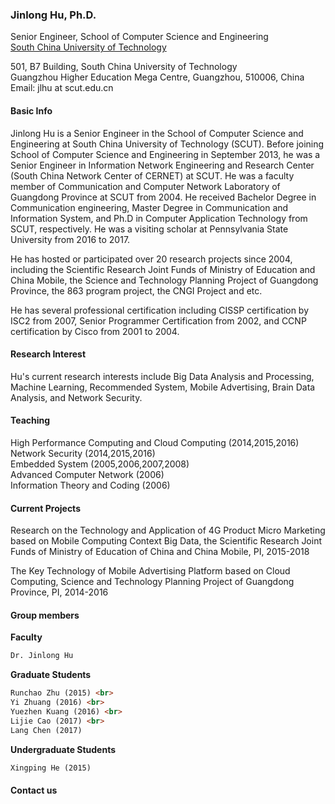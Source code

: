 
### Jinlong Hu, Ph.D.
Senior Engineer, School of Computer Science and Engineering <br>
<a href="http://www.scut.edu.cn/">South China University of Technology</a>

501, B7 Building, South China University of Technology<br>
Guangzhou Higher Education Mega Centre, Guangzhou, 510006, China <br>
Email: jlhu at scut.edu.cn 

#### Basic Info
Jinlong Hu is a Senior Engineer in the School of Computer Science and Engineering at South China University of Technology (SCUT). Before joining School of Computer Science and Engineering in September 2013, he was a Senior Engineer in Information Network Engineering and Research Center (South China Network Center of CERNET) at SCUT. He was a faculty member of Communication and Computer Network Laboratory of Guangdong Province at SCUT from 2004. He received Bachelor Degree in Communication engineering, Master Degree in Communication and Information System, and Ph.D in Computer Application Technology from SCUT, respectively. He was a visiting scholar at Pennsylvania State University from 2016 to 2017.

He has hosted or participated over 20 research projects since 2004, including the Scientific Research Joint Funds of Ministry of Education and China Mobile, the Science and Technology Planning Project of Guangdong Province, the 863 program project, the CNGI Project and etc. 

He has several professional certification including CISSP certification by ISC2 from 2007, Senior Programmer Certification from 2002, and CCNP certification by Cisco from 2001 to 2004.
 
#### Research Interest
Hu's current research interests include Big Data Analysis and Processing, Machine Learning, Recommended System, Mobile Advertising, Brain Data Analysis, and Network Security.

#### Teaching
High Performance Computing and Cloud Computing (2014,2015,2016)  
Network Security (2014,2015,2016)  
Embedded System (2005,2006,2007,2008)  
Advanced Computer Network (2006)  
Information Theory and Coding (2006)  

#### Current Projects
Research on the Technology and Application of 4G Product Micro Marketing based on Mobile Computing Context Big Data, the Scientific Research Joint Funds of Ministry of Education of China and China Mobile, PI, 2015-2018

The Key Technology of Mobile Advertising Platform based on Cloud Computing, Science and Technology Planning Project of Guangdong Province, PI, 2014-2016


#### Group members
**Faculty**

```markdown
Dr. Jinlong Hu
```

**Graduate Students**  
  
```markdown
Runchao Zhu (2015) <br>
Yi Zhuang (2016) <br>
Yuezhen Kuang (2016) <br>
Lijie Cao (2017) <br>
Lang Chen (2017)
```

**Undergraduate Students**  
  
  ```markdown
  Xingping He (2015)
  ```

#### Contact us







